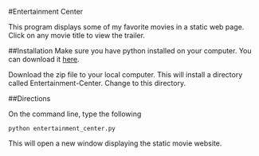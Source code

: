 #Entertainment Center

This program displays some of my favorite movies in a static web page.
Click on any movie title to view the trailer.

##Installation
Make sure you have python installed on your computer. You can download it [here](https://www.python.org/downloads/).


Download the zip file to your local computer. This will install a directory called Entertainment-Center.
Change to this directory.

##Directions

On the command line, type the following

```
python entertainment_center.py
```
This will open a new window displaying the static movie website.
